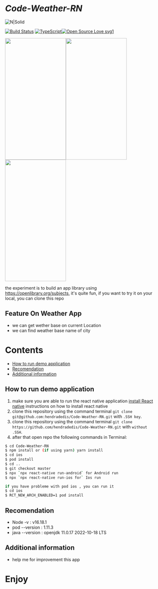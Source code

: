 # _Code-Weather-RN_

![N|Solid](https://www.pngitem.com/pimgs/m/514-5142665_react-native-transparent-react-native-logo-png-png.png)

[![Build Status](https://travis-ci.org/joemccann/dillinger.svg?branch=master)](https://travis-ci.org/joemccann/dillinger)
[![TypeScript](https://badgen.net/badge/icon/typescript?icon=typescript&label)](https://typescriptlang.org)[![Open Source Love svg1](https://badges.frapsoft.com/os/v1/open-source.svg?v=103)](https://github.com/ellerbrock/open-source-badges/)



<img src="https://user-images.githubusercontent.com/31977125/209122442-ddebf93d-5465-4087-a1f0-99f2bdd0d61a.png" data-canonical-src="https://gyazo.com/eb5c5741b6a9a16c692170a41a49c858.png" width="200" height="400" /><img src="https://user-images.githubusercontent.com/31977125/209122424-99c0345b-6d44-4ac3-a0da-6ada680516ef.png" data-canonical-src="https://gyazo.com/eb5c5741b6a9a16c692170a41a49c858.png" width="200" height="400" /><img src="https://user-images.githubusercontent.com/31977125/209124011-b6adff1b-8df6-4111-a808-1d1a371b11cb.png" data-canonical-src="https://gyazo.com/eb5c5741b6a9a16c692170a41a49c858.png" width="200" height="400" />


the experiment is to build an app library using https://openlibrary.org/subjects, it's quite fun, if you want to try it on your local, you can clone this repo
## Feature On Weather App

- we can get wether base on current Location
- we can find weather base name of city

# Contents
* [How to run demo application](#How-to-run-demo-application)
* [Recomendation](#Recomendation)
* [Additional information](#additional-information)


## How to run demo application
1. make sure you are able to run the react native application [install React native](https://reactnative.dev/docs/environment-setup) instructions on how to install react native
2. clone this repository using the command terminal `git clone git@github.com:hendradedis/Code-Weather-RN.git` with `.SSH key`.
3. clone this repository using the command terminal `git clone https://github.com/hendradedis/Code-Weather-RN.git` with `without .SSH`.
3. after that open repo the following commands in Terminal:

```bash
$ cd Code-Weather-RN
$ npm install or (if using yarn) yarn install
$ cd ios
$ pod install
$ cd ..
$ git checkout master
$ npx `npx react-native run-android` for Android run
$ npx `npx react-native run-ios for` Ios run

if you have probleme with pod ios , you can run it
$ cd ios
$ RCT_NEW_ARCH_ENABLED=1 pod install
```

## Recomendation
- Node -v : v16.18.1
- pod --version : 1.11.3
- java --version : openjdk 11.0.17 2022-10-18 LTS

## Additional information
- help me for improvement this app


# Enjoy 





